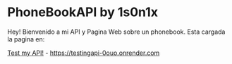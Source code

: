 
# PhoneBookAPI by 1s0n1x

Hey! Bienvenido a mi API y Pagina Web sobre un phonebook. Esta cargada la pagina en:

[Test my API!](https://testingapi-0ouo.onrender.com) - https://testingapi-0ouo.onrender.com

